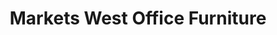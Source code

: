 ---
title: "Markets West Office Furniture"
url: /phoenix/markets-west-office-furniture/
shop: furniture
---